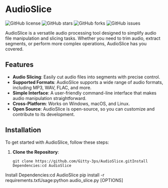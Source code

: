 # AudioSlice

![GitHub license](https://img.shields.io/github/license/Gitty-3ps/AudioSlice)
![GitHub stars](https://img.shields.io/github/stars/Gitty-3ps/AudioSlice?style=social)
![GitHub forks](https://img.shields.io/github/forks/Gitty-3ps/AudioSlice?style=social)
![GitHub issues](https://img.shields.io/github/issues/Gitty-3ps/AudioSlice)

AudioSlice is a versatile audio processing tool designed to simplify audio file manipulation and slicing tasks. Whether you need to trim audio, extract segments, or perform more complex operations, AudioSlice has you covered.

## Features

- **Audio Slicing**: Easily cut audio files into segments with precise control.
- **Supported Formats**: AudioSlice supports a wide range of audio formats, including MP3, WAV, FLAC, and more.
- **Simple Interface**: A user-friendly command-line interface that makes audio manipulation straightforward.
- **Cross-Platform**: Works on Windows, macOS, and Linux.
- **Open Source**: AudioSlice is open-source, so you can customize and contribute to its development.

## Installation

To get started with AudioSlice, follow these steps:

1. **Clone the Repository**:

   ```shell
   git clone https://github.com/Gitty-3ps/AudioSlice.gitInstall Dependencies:cd AudioSlice
   
Install Dependencies:cd AudioSlice
pip install -r requirements.txtUsage:python audio_slice.py [OPTIONS]
